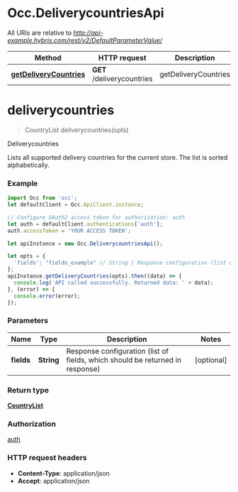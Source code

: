 # Occ.DeliverycountriesApi

All URIs are relative to *http://api-example.hybris.com/rest/v2/DefaultParameterValue/*

Method | HTTP request | Description
------------- | ------------- | -------------
[**getDeliveryCountries**](DeliverycountriesApi.md#getDeliveryCountries) | **GET** /deliverycountries | getDeliveryCountries


<a name="deliverycountries"></a>
# **deliverycountries**
> CountryList deliverycountries(opts)

Deliverycountries

Lists all supported delivery countries for the current store. The list is sorted alphabetically. 

### Example
```javascript
import Occ from 'occ';
let defaultClient = Occ.ApiClient.instance;

// Configure OAuth2 access token for authorization: auth
let auth = defaultClient.authentications['auth'];
auth.accessToken = 'YOUR ACCESS TOKEN';

let apiInstance = new Occ.DeliverycountriesApi();

let opts = { 
  'fields': "fields_example" // String | Response configuration (list of fields, which should be returned in response)
};
apiInstance.getDeliveryCountries(opts).then((data) => {
  console.log('API called successfully. Returned data: ' + data);
}, (error) => {
  console.error(error);
});

```

### Parameters

Name | Type | Description  | Notes
------------- | ------------- | ------------- | -------------
 **fields** | **String**| Response configuration (list of fields, which should be returned in response) | [optional] 

### Return type

[**CountryList**](CountryList.md)

### Authorization

[auth](../README.md#auth)

### HTTP request headers

 - **Content-Type**: application/json
 - **Accept**: application/json

